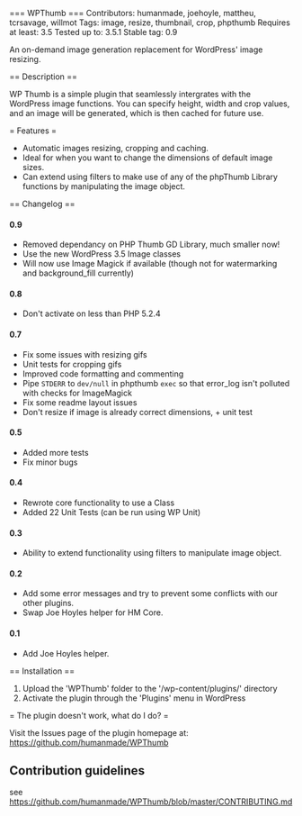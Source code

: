 === WPThumb ===
Contributors: humanmade, joehoyle, mattheu, tcrsavage, willmot
Tags: image, resize, thumbnail, crop, phpthumb
Requires at least: 3.5
Tested up to: 3.5.1
Stable tag: 0.9

An on-demand image generation replacement for WordPress' image resizing.

== Description ==

WP Thumb is a simple plugin that seamlessly intergrates with the WordPress image functions. You can specify height, width and crop values, and an image will be generated, which is then cached for future use.

= Features =

* Automatic images resizing, cropping and caching.
* Ideal for when you want to change the dimensions of default image sizes.
* Can extend using filters to make use of any of the phpThumb Library functions by manipulating the image object.

== Changelog ==

#### 0.9

* Removed dependancy on PHP Thumb GD Library, much smaller now!
* Use the new WordPress 3.5 Image classes
* Will now use Image Magick if available (though not for watermarking and background_fill currently)

#### 0.8

* Don't activate on less than PHP 5.2.4

#### 0.7

* Fix some issues with resizing gifs
* Unit tests for cropping gifs
* Improved code formatting and commenting
* Pipe `STDERR` to `dev/null` in phpthumb `exec` so that error_log isn't polluted with checks for ImageMagick
* Fix some readme layout issues
* Don't resize if image is already correct dimensions, + unit test

#### 0.5

* Added more tests
* Fix minor bugs

#### 0.4

* Rewrote core functionality to use a Class
* Added 22 Unit Tests (can be run using WP Unit)

#### 0.3

* Ability to extend functionality using filters to manipulate image object.

#### 0.2

* Add some error messages and try to prevent some conflicts with our other plugins.
* Swap Joe Hoyles helper for HM Core.

#### 0.1

* Add Joe Hoyles helper.

== Installation ==

1. Upload the 'WPThumb' folder to the '/wp-content/plugins/' directory
2. Activate the plugin through the 'Plugins' menu in WordPress

= The plugin doesn't work, what do I do? =

Visit the Issues page of the plugin homepage at: https://github.com/humanmade/WPThumb

## Contribution guidelines ##

see https://github.com/humanmade/WPThumb/blob/master/CONTRIBUTING.md

